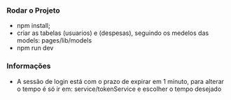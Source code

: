 ### Rodar o Projeto

- npm install;
- criar as tabelas (usuarios) e (despesas), seguindo os medelos das models: pages/lib/models 
- npm run dev

### Informações
- A sessão de login está com o prazo de expirar em 1 minuto, para alterar o tempo é só ir em: service/tokenService e escolher o tempo desejado